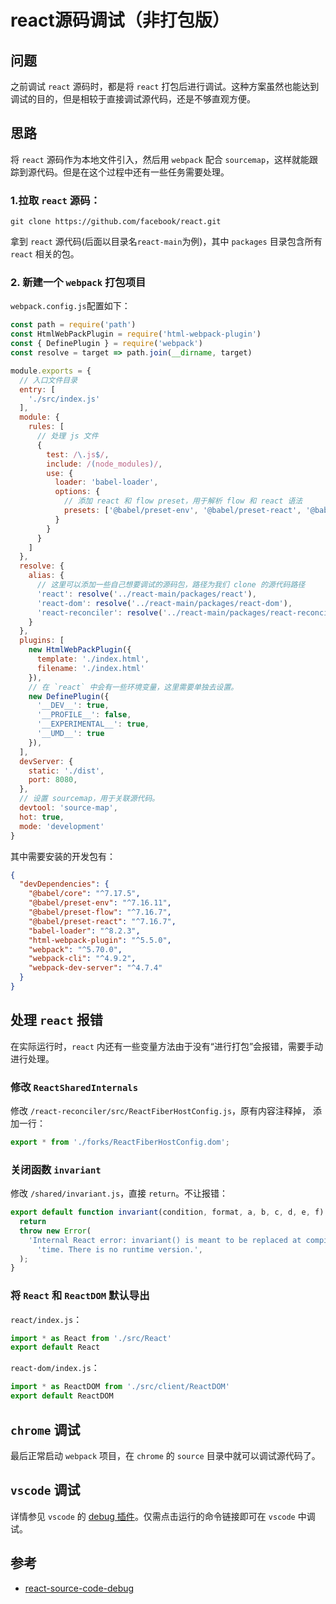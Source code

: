 # react源码调试（非打包版）

## 问题
之前调试 `react` 源码时，都是将 `react` 打包后进行调试。这种方案虽然也能达到调试的目的，但是相较于直接调试源代码，还是不够直观方便。

## 思路
将 `react` 源码作为本地文件引入，然后用 `webpack` 配合 `sourcemap`，这样就能跟踪到源代码。但是在这个过程中还有一些任务需要处理。

### 1.拉取 `react` 源码：

```shell
git clone https://github.com/facebook/react.git
```

拿到 `react` 源代码(后面以目录名`react-main`为例)，其中 `packages` 目录包含所有 `react` 相关的包。

### 2. 新建一个 `webpack` 打包项目
`webpack.config.js`配置如下：

``` javascript
const path = require('path')
const HtmlWebPackPlugin = require('html-webpack-plugin')
const { DefinePlugin } = require('webpack')
const resolve = target => path.join(__dirname, target)

module.exports = {
  // 入口文件目录
  entry: [
    './src/index.js'
  ],
  module: {
    rules: [
      // 处理 js 文件
      {
        test: /\.js$/,
        include: /(node_modules)/,
        use: {
          loader: 'babel-loader',
          options: {
            // 添加 react 和 flow preset，用于解析 flow 和 react 语法
            presets: ['@babel/preset-env', '@babel/preset-react', '@babel/preset-flow'],
          }
        }
      }
    ]
  },
  resolve: {
    alias: {
      // 这里可以添加一些自己想要调试的源码包，路径为我们 clone 的源代码路径
      'react': resolve('../react-main/packages/react'),
      'react-dom': resolve('../react-main/packages/react-dom'),
      'react-reconciler': resolve('../react-main/packages/react-reconciler'),
    }
  },
  plugins: [
    new HtmlWebPackPlugin({
      template: './index.html',
      filename: './index.html'
    }),
    // 在 `react` 中会有一些环境变量，这里需要单独去设置。
    new DefinePlugin({
      '__DEV__': true,
      '__PROFILE__': false,
      '__EXPERIMENTAL__': true,
      '__UMD__': true
    }),
  ],
  devServer: {
    static: './dist',
    port: 8080,
  },
  // 设置 sourcemap，用于关联源代码。
  devtool: 'source-map',
  hot: true,
  mode: 'development'
}
```

其中需要安装的开发包有：

``` json
{
  "devDependencies": {
    "@babel/core": "^7.17.5",
    "@babel/preset-env": "^7.16.11",
    "@babel/preset-flow": "^7.16.7",
    "@babel/preset-react": "^7.16.7",
    "babel-loader": "^8.2.3",
    "html-webpack-plugin": "^5.5.0",
    "webpack": "^5.70.0",
    "webpack-cli": "^4.9.2",
    "webpack-dev-server": "^4.7.4"
  }
}
```

## 处理 `react` 报错
在实际运行时，`react` 内还有一些变量方法由于没有“进行打包”会报错，需要手动进行处理。

### 修改 `ReactSharedInternals`
修改 `/react-reconciler/src/ReactFiberHostConfig.js`，原有内容注释掉， 添加一行：
```javascript
export * from './forks/ReactFiberHostConfig.dom';
```

### 关闭函数 `invariant`
修改 `/shared/invariant.js`，直接 `return`。不让报错：
```javascript
export default function invariant(condition, format, a, b, c, d, e, f) {
  return
  throw new Error(
    'Internal React error: invariant() is meant to be replaced at compile ' +
      'time. There is no runtime version.',
  );
}
```

### 将 `React` 和 `ReactDOM` 默认导出
`react/index.js`：
```javascript
import * as React from './src/React'
export default React
```
`react-dom/index.js`：
```javascript
import * as ReactDOM from './src/client/ReactDOM'
export default ReactDOM
```

## `chrome` 调试
最后正常启动 `webpack` 项目，在 `chrome` 的 `source` 目录中就可以调试源代码了。

## `vscode` 调试
详情参见 `vscode` 的 [debug 插件](https://github.com/microsoft/vscode-js-debug)。仅需点击运行的命令链接即可在 `vscode` 中调试。

## 参考
- [react-source-code-debug](https://github.com/neroneroffy/react-source-code-debug/blob/master/docs/setUpDebugEnv.md)
